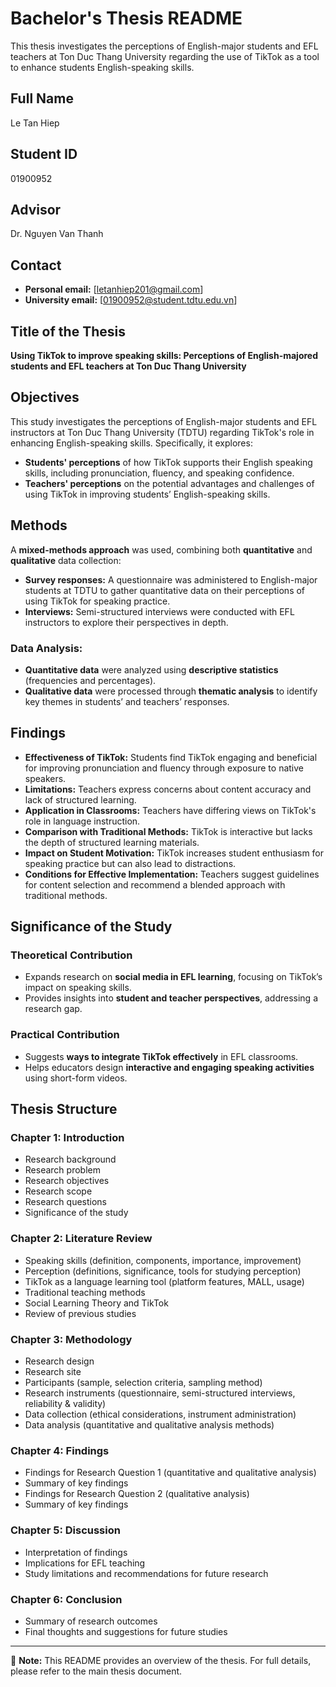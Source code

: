 # Bachelor's Thesis README
This thesis investigates the perceptions of English-major students and EFL teachers at Ton Duc Thang University regarding the use of TikTok as a tool to enhance students English-speaking skills. 

## Full Name
Le Tan Hiep

## Student ID
01900952

## Advisor
Dr. Nguyen Van Thanh

## Contact
- **Personal email:** [letanhiep201@gmail.com]
- **University email:** [01900952@student.tdtu.edu.vn]

## Title of the Thesis
**Using TikTok to improve speaking skills: Perceptions of English-majored students and EFL teachers at Ton Duc Thang University**

## Objectives
This study investigates the perceptions of English-major students and EFL instructors at Ton Duc Thang University (TDTU) regarding TikTok's role in enhancing English-speaking skills. Specifically, it explores:

- **Students' perceptions** of how TikTok supports their English speaking skills, including pronunciation, fluency, and speaking confidence.
- **Teachers' perceptions** on the potential advantages and challenges of using TikTok in improving students’ English-speaking skills.

## Methods
A **mixed-methods approach** was used, combining both **quantitative** and **qualitative** data collection:

- **Survey responses:** A questionnaire was administered to English-major students at TDTU to gather quantitative data on their perceptions of using TikTok for speaking practice.
- **Interviews:** Semi-structured interviews were conducted with EFL instructors to explore their perspectives in depth.

### Data Analysis:
- **Quantitative data** were analyzed using **descriptive statistics** (frequencies and percentages).
- **Qualitative data** were processed through **thematic analysis** to identify key themes in students’ and teachers’ responses.

## Findings
- **Effectiveness of TikTok:** Students find TikTok engaging and beneficial for improving pronunciation and fluency through exposure to native speakers.
- **Limitations:** Teachers express concerns about content accuracy and lack of structured learning.
- **Application in Classrooms:** Teachers have differing views on TikTok's role in language instruction.
- **Comparison with Traditional Methods:** TikTok is interactive but lacks the depth of structured learning materials.
- **Impact on Student Motivation:** TikTok increases student enthusiasm for speaking practice but can also lead to distractions.
- **Conditions for Effective Implementation:** Teachers suggest guidelines for content selection and recommend a blended approach with traditional methods.

## Significance of the Study

### Theoretical Contribution
- Expands research on **social media in EFL learning**, focusing on TikTok’s impact on speaking skills.
- Provides insights into **student and teacher perspectives**, addressing a research gap.

### Practical Contribution
- Suggests **ways to integrate TikTok effectively** in EFL classrooms.
- Helps educators design **interactive and engaging speaking activities** using short-form videos.

## Thesis Structure

### **Chapter 1: Introduction**
- Research background  
- Research problem  
- Research objectives  
- Research scope  
- Research questions  
- Significance of the study  

### **Chapter 2: Literature Review**
- Speaking skills (definition, components, importance, improvement)  
- Perception (definitions, significance, tools for studying perception)  
- TikTok as a language learning tool (platform features, MALL, usage)  
- Traditional teaching methods  
- Social Learning Theory and TikTok  
- Review of previous studies  

### **Chapter 3: Methodology**
- Research design  
- Research site  
- Participants (sample, selection criteria, sampling method)  
- Research instruments (questionnaire, semi-structured interviews, reliability & validity)  
- Data collection (ethical considerations, instrument administration)  
- Data analysis (quantitative and qualitative analysis methods)  

### **Chapter 4: Findings**
- Findings for Research Question 1 (quantitative and qualitative analysis)  
- Summary of key findings  
- Findings for Research Question 2 (qualitative analysis)  
- Summary of key findings  

### **Chapter 5: Discussion**
- Interpretation of findings  
- Implications for EFL teaching  
- Study limitations and recommendations for future research  

### **Chapter 6: Conclusion**
- Summary of research outcomes  
- Final thoughts and suggestions for future studies  

---

📌 **Note:** This README provides an overview of the thesis. For full details, please refer to the main thesis document.
